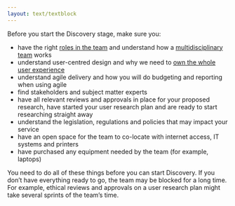 ```yaml
---
layout: text/textblock
---
```


Before you start the Discovery stage, make sure you:
- have the right [roles in the team](../../starting-team/roles/) and understand how a [multidisciplinary team](../../starting-team/multidisciplinary-team/) works
- understand user-centred design and why we need to [own the whole user experience](../whole-user-experience/)
- understand agile delivery and how you will do budgeting and reporting when using agile
- find stakeholders and subject matter experts
- have all relevant reviews and approvals in place for your proposed research, have started your user research plan and are ready to start researching straight away
- understand the legislation, regulations and policies that may impact your service
- have an open space for the team to co-locate with internet access, IT systems and printers
- have purchased any equipment needed by the team (for example, laptops)

You need to do all of these things before you can start Discovery. If you don’t have everything ready to go, the team may be blocked for a long time. For example, ethical reviews and approvals on a user research plan might take several sprints of the team’s time.
